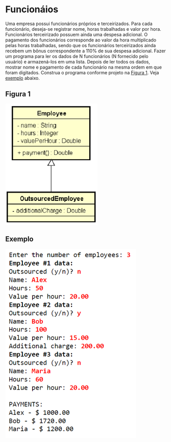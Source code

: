 # Funcionáios

Uma empresa possui funcionários próprios e terceirizados. Para cada funcionário, deseja-se registrar nome, horas 
trabalhadas e valor por hora. Funcionários terceirizado possuem ainda uma despesa adicional. O pagamento dos 
funcionários corresponde ao valor da hora multiplicado pelas horas trabalhadas, sendo que os funcionários 
terceirizados ainda recebem um bônus correspondente a 110% de sua despesa adicional. Fazer um programa para ler os 
dados de N funcionários (N fornecido pelo usuário) e armazená-los em uma lista. Depois de ler todos os dados, 
mostrar nome e pagamento de cada funcionário na mesma ordem em que foram digitados. Construa o programa conforme 
projeto na [Figura 1](#figura-1). Veja [exemplo](#exemplo) abaixo.

## Figura 1

![img.png](../../imagens/img36.png)

## Exemplo

![img.png](../../imagens/img37.png)
